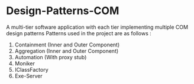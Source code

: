 # Design-Patterns-COM
A multi-tier software application with each tier implementing multiple COM design patterns
Patterns used in the project are as follows :
1. Containment (Inner and Outer Component)
2. Aggregation (Inner and Outer Component)
3. Automation (With proxy stub)
4. Moniker
5. IClassFactory
6. Exe-Server
